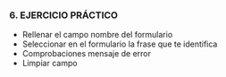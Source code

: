 ### 6. EJERCICIO PRÁCTICO

* Rellenar el campo nombre del formulario <!-- .element: class="fragment" -->
* Seleccionar en el formulario la frase que te identifica <!-- .element: class="fragment" -->
* Comprobaciones mensaje de error <!-- .element: class="fragment" -->
* Limpiar campo <!-- .element: class="fragment" -->


